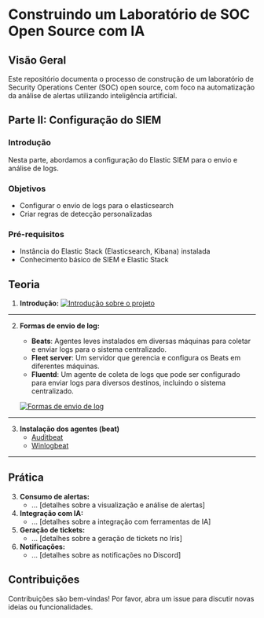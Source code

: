 # Construindo um Laboratório de SOC Open Source com IA

## Visão Geral
Este repositório documenta o processo de construção de um laboratório de Security Operations Center (SOC) open source, com foco na automatização da análise de alertas utilizando inteligência artificial.

## Parte II: Configuração do SIEM

### Introdução
Nesta parte, abordamos a configuração do Elastic SIEM para o envio e análise de logs.

### Objetivos
* Configurar o envio de logs para o elasticsearch
* Criar regras de detecção personalizadas

### Pré-requisitos
* Instância do Elastic Stack (Elasticsearch, Kibana) instalada
* Conhecimento básico de SIEM e Elastic Stack

## Teoria
1. **Introdução:**
      [![Introdução sobre o projeto](https://img.youtube.com/vi/p9bnK8c76_U/maxresdefault.jpg)](https://youtu.be/p9bnK8c76_U?feature=shared)
---
2. **Formas de envio de log:**
   - **Beats**: Agentes leves instalados em diversas máquinas para coletar e enviar logs para o sistema centralizado.
   - **Fleet server**: Um servidor que gerencia e configura os Beats em diferentes máquinas.
   - **Fluentd**: Um agente de coleta de logs que pode ser configurado para enviar logs para diversos destinos, incluindo o sistema centralizado.

   [![Formas de envio de log](https://img.youtube.com/vi/v1Wrn_CwStk/maxresdefault.jpg)](https://youtu.be/p9bnK8c76_U?feature=shared)
--- 
3. **Instalação dos agentes (beat)**
   - [Auditbeat](https://github.com/carlossilva9867/soc-opensource-ia/blob/main/PARTE%202%20-%20CONFIGURA%C3%87%C3%83O/SIEM/002%20-%20Instala%C3%A7%C3%A3o%20-%20auditbeat.md)
   - [Winlogbeat](https://github.com/carlossilva9867/soc-opensource-ia/blob/main/PARTE%202%20-%20CONFIGURA%C3%87%C3%83O/SIEM/003%20-%20Instala%C3%A7%C3%A3o%20-%20winlogbeat.md)
---
## Prática
3. **Consumo de alertas:**
   * ... [detalhes sobre a visualização e análise de alertas]
4. **Integração com IA:**
   * ... [detalhes sobre a integração com ferramentas de IA]
5. **Geração de tickets:**
   * ... [detalhes sobre a geração de tickets no Iris]
6. **Notificações:**
   * ... [detalhes sobre as notificações no Discord]


## Contribuições
Contribuições são bem-vindas! Por favor, abra um issue para discutir novas ideias ou funcionalidades.
